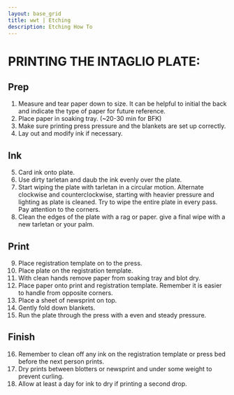 ```yaml
---
layout: base_grid
title: wwt | Etching
description: Etching How To
---
```


# PRINTING THE INTAGLIO PLATE:

## Prep
1.  Measure and tear paper down to size.  It can be helpful to initial the back and indicate the type of paper for future reference.
2.  Place paper in soaking tray.  (~20-30 min for BFK)
3.  Make sure printing press pressure and the blankets are set up correctly.
4.  Lay out and modify ink if necessary.

## Ink
5.  Card ink onto plate.
6.  Use dirty tarletan and daub the ink evenly over the plate.
7.  Start wiping the plate with tarletan in a circular motion.  Alternate clockwise and counterclockwise, starting with heavier pressure and lighting as plate is cleaned.  Try to wipe the entire plate in every pass.  Pay attention to the corners.
8.  Clean the edges of the plate with a rag or paper.  give a final wipe with a new tarletan or your palm.

## Print
9.  Place registration template on to the press.
10.  Place plate on the registration template.
11.  With clean hands remove paper from soaking tray and blot dry.
12.  Place paper onto print and registration template.  Remember it is easier to handle from opposite corners.
13.  Place a sheet of newsprint on top.
14.  Gently fold down blankets.
15.  Run the plate through the press with a even and steady pressure.

## Finish
16.  Remember to clean off any ink on the registration template or press bed before the next person prints.
17.  Dry prints between blotters or newsprint and under some weight to prevent curling.
18.  Allow at least a day for ink to dry if printing a second drop.
